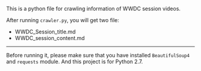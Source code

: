 This is a python file for crawling information of WWDC session videos.

After running `crawler.py`, you will get two file:

- WWDC_Session_title.md
- WWDC_session_content.md 


---
Before running it, please make sure that you have installed `BeautifulSoup4` and `requests` module.
And this project is for Python 2.7. 

